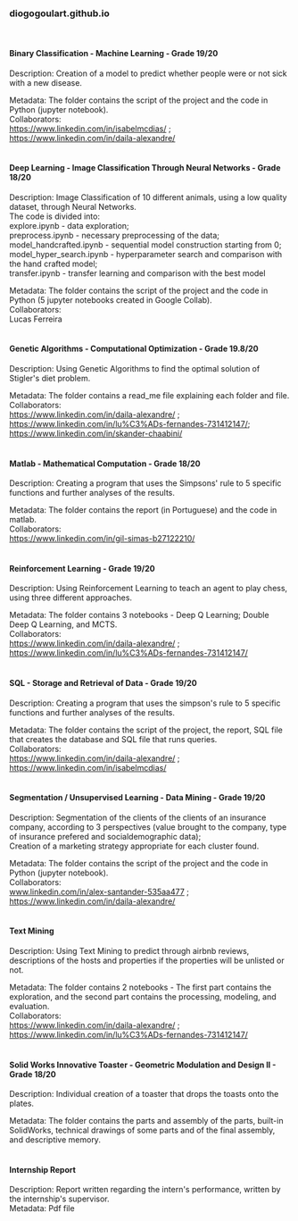 ### diogogoulart.github.io
<br />

#### Binary Classification - Machine Learning - Grade 19/20
  Description: Creation of a model to predict whether people were or not sick with a new disease. <br />
  
  Metadata: The folder contains the script of the project and the code in Python (jupyter notebook). <br />
  Collaborators: <br />
    https://www.linkedin.com/in/isabelmcdias/ ; 
    https://www.linkedin.com/in/daila-alexandre/
<br />
<br />  
#### Deep Learning - Image Classification Through Neural Networks - Grade 18/20
  Description: Image Classification of 10 different animals, using a low quality dataset, through Neural Networks. <br />
  The code is divided into: <br />
  explore.ipynb - data exploration; <br />
  preprocess.ipynb - necessary preprocessing of the data; <br />
  model_handcrafted.ipynb - sequential model construction starting from 0; <br />
  model_hyper_search.ipynb - hyperparameter search and comparison with the hand crafted model; <br />
  transfer.ipynb - transfer learning and comparison with the best model <br />
  
  Metadata: The folder contains the script of the project and the code in Python (5 jupyter notebooks created in Google Collab). <br />
  Collaborators: <br />
    Lucas Ferreira
<br />
<br />  
#### Genetic Algorithms - Computational Optimization - Grade 19.8/20 
  Description: Using Genetic Algorithms to find the optimal solution of Stigler's diet problem. <br />
  
  Metadata: The folder contains a read_me file explaining each folder and file. <br />
  Collaborators: <br />
    https://www.linkedin.com/in/daila-alexandre/ ;
    https://www.linkedin.com/in/lu%C3%ADs-fernandes-731412147/;
    https://www.linkedin.com/in/skander-chaabini/
<br />
<br />  
#### Matlab - Mathematical Computation - Grade 18/20 
  Description: Creating a program that uses the Simpsons' rule to 5 specific functions and further analyses of the results. <br />
  
  Metadata: The folder contains the report (in Portuguese) and the code in matlab. <br />
  Collaborators: <br />
    https://www.linkedin.com/in/gil-simas-b27122210/
<br />
<br />  
#### Reinforcement Learning - Grade 19/20 
  Description: Using Reinforcement Learning to teach an agent to play chess, using three different approaches. <br />
  
  Metadata: The folder contains 3 notebooks - Deep Q Learning; Double Deep Q Learning, and MCTS. <br />
  Collaborators: <br />
    https://www.linkedin.com/in/daila-alexandre/ ;
    https://www.linkedin.com/in/lu%C3%ADs-fernandes-731412147/
<br />
<br /> 
#### SQL - Storage and Retrieval of Data - Grade 19/20 
  Description: Creating a program that uses the simpson's rule to 5 specific functions and further analyses of the results. <br />
  
  Metadata: The folder contains the script of the project, the report, SQL file that creates the database and SQL file that runs queries. <br />
  Collaborators:  <br />
    https://www.linkedin.com/in/daila-alexandre/ ; 
    https://www.linkedin.com/in/isabelmcdias/
<br />
<br />  
#### Segmentation / Unsupervised Learning - Data Mining - Grade 19/20
  Description: Segmentation of the clients of the clients of an insurance company, according to 3 perspectives (value brought to the company, type of insurance prefered and socialdemographic data); <br />
  Creation of a marketing strategy appropriate for each cluster found. <br />
  
  Metadata: The folder contains the script of the project and the code in Python (jupyter notebook). <br />
  Collaborators: <br />
    www.linkedin.com/in/alex-santander-535aa477 ; 
    https://www.linkedin.com/in/daila-alexandre/
<br />
<br />  
#### Text Mining 
  Description: Using Text Mining  to predict through airbnb reviews, descriptions of the hosts and properties if the properties will be unlisted or not. <br />
  
  Metadata: The folder contains 2 notebooks - The first part contains the exploration, and the second part contains the processing, modeling, and evaluation. <br />
  Collaborators: <br />
    https://www.linkedin.com/in/daila-alexandre/ ;
    https://www.linkedin.com/in/lu%C3%ADs-fernandes-731412147/
<br />
<br />  
#### Solid Works Innovative Toaster - Geometric Modulation and Design II - Grade 18/20 
  Description: Individual creation of a toaster that drops the toasts onto the plates. <br />
  
  Metadata: The folder contains the parts and assembly of the parts, built-in SolidWorks, technical drawings of some parts and of the final assembly, and descriptive memory. 
<br />
<br />
#### Internship Report 
  Description: Report written regarding the intern's performance, written by the internship's supervisor. <br />
  Metadata: Pdf file

  
 
  
  
  
